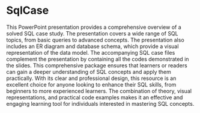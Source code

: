 # SqlCase
This PowerPoint presentation provides a comprehensive overview of a solved SQL case study. The presentation covers a wide range of SQL topics, from basic queries to advanced concepts. The presentation also includes an ER diagram and database schema, which provide a visual representation of the data model.
The accompanying SQL case files complement the presentation by containing all the codes demonstrated in the slides. This comprehensive package ensures that learners or readers can gain a deeper understanding of SQL concepts and apply them practically.
With its clear and professional design, this resource is an excellent choice for anyone looking to enhance their SQL skills, from beginners to more experienced learners. The combination of theory, visual representations, and practical code examples makes it an effective and engaging learning tool for individuals interested in mastering SQL concepts.
